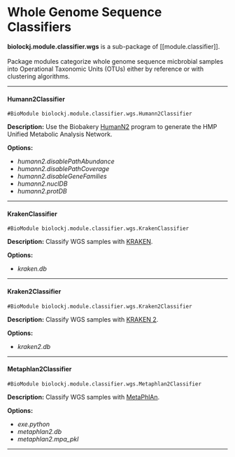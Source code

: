 # Whole Genome Sequence Classifiers

**biolockj.module.classifier.wgs** is a sub-package of [[module.classifier]].<br><br>Package modules categorize whole genome sequence micbrobial samples into Operational Taxonomic Units (OTUs) either by reference or with clustering algorithms.<br>

----

#### Humann2Classifier
`#BioModule biolockj.module.classifier.wgs.Humann2Classifier`

**Description:**  Use the Biobakery [HumanN2](https://bitbucket.org/biobakery/humann2) program to generate the HMP Unified Metabolic Analysis Network.

**Options:**

   - *humann2.disablePathAbundance*
   - *humann2.disablePathCoverage*
   - *humann2.disableGeneFamilies*
   - *humann2.nuclDB*
   - *humann2.protDB*
   
----

#### KrakenClassifier
`#BioModule biolockj.module.classifier.wgs.KrakenClassifier`

**Description:**  Classify WGS samples with [KRAKEN](http://ccb.jhu.edu/software/kraken/).

**Options:**

   - *kraken.db* 

----

#### Kraken2Classifier
`#BioModule biolockj.module.classifier.wgs.Kraken2Classifier`

**Description:**  Classify WGS samples with [KRAKEN 2](https://ccb.jhu.edu/software/kraken2/).

**Options:**

   - *kraken2.db* 

----

#### Metaphlan2Classifier
`#BioModule biolockj.module.classifier.wgs.Metaphlan2Classifier`

**Description:**  Classify WGS samples with [MetaPhlAn](http://bitbucket.org/biobakery/metaphlan2).

**Options:**

   - *exe.python* 
   - *metaphlan2.db*
   - *metaphlan2.mpa_pkl*

----